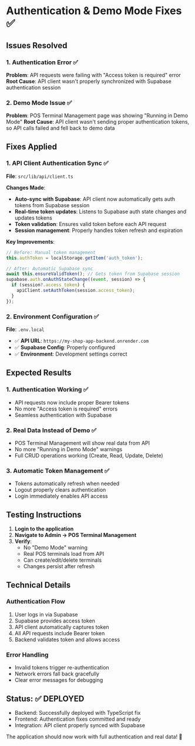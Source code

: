 # Authentication & Demo Mode Fixes ✅

## Issues Resolved

### 1. Authentication Error ✅
**Problem**: API requests were failing with "Access token is required" error
**Root Cause**: API client wasn't properly synchronized with Supabase authentication session

### 2. Demo Mode Issue ✅  
**Problem**: POS Terminal Management page was showing "Running in Demo Mode"
**Root Cause**: API client wasn't sending proper authentication tokens, so API calls failed and fell back to demo data

## Fixes Applied

### 1. API Client Authentication Sync ✅
**File**: `src/lib/api/client.ts`

**Changes Made**:
- **Auto-sync with Supabase**: API client now automatically gets auth tokens from Supabase session
- **Real-time token updates**: Listens to Supabase auth state changes and updates tokens
- **Token validation**: Ensures valid token before each API request
- **Session management**: Properly handles token refresh and expiration

**Key Improvements**:
```typescript
// Before: Manual token management
this.authToken = localStorage.getItem('auth_token');

// After: Automatic Supabase sync
await this.ensureValidToken(); // Gets token from Supabase session
supabase.auth.onAuthStateChange((event, session) => {
  if (session?.access_token) {
    apiClient.setAuthToken(session.access_token);
  }
});
```

### 2. Environment Configuration ✅
**File**: `.env.local`
- ✅ **API URL**: `https://my-shop-app-backend.onrender.com`
- ✅ **Supabase Config**: Properly configured
- ✅ **Environment**: Development settings correct

## Expected Results

### 1. Authentication Working ✅
- API requests now include proper Bearer tokens
- No more "Access token is required" errors
- Seamless authentication with Supabase

### 2. Real Data Instead of Demo ✅
- POS Terminal Management will show real data from API
- No more "Running in Demo Mode" warnings
- Full CRUD operations working (Create, Read, Update, Delete)

### 3. Automatic Token Management ✅
- Tokens automatically refresh when needed
- Logout properly clears authentication
- Login immediately enables API access

## Testing Instructions

1. **Login to the application**
2. **Navigate to Admin → POS Terminal Management**
3. **Verify**:
   - No "Demo Mode" warning
   - Real POS terminals load from API
   - Can create/edit/delete terminals
   - Changes persist after refresh

## Technical Details

### Authentication Flow
1. User logs in via Supabase
2. Supabase provides access token
3. API client automatically captures token
4. All API requests include Bearer token
5. Backend validates token and allows access

### Error Handling
- Invalid tokens trigger re-authentication
- Network errors fall back gracefully
- Clear error messages for debugging

## Status: ✅ DEPLOYED
- Backend: Successfully deployed with TypeScript fix
- Frontend: Authentication fixes committed and ready
- Integration: API client properly synced with Supabase

The application should now work with full authentication and real data! 🎉